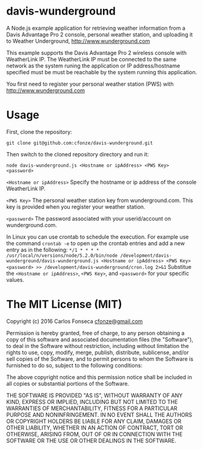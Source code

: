 # davis-wunderground
A Node.js example application for retrieving weather information from a Davis Advantage Pro 2 console,
personal weather station, and uploading it to Weather Underground, http://www.wunderground.com

This example supports the Davis Advantage Pro 2 wireless console with WeatherLink IP.  The WeatherLink IP 
must be connected to the same network as the system runing the application or IP address/hostname specified
must be must be reachable by the system running this application.

You first need to register your personal weather station (PWS) with http://www.wunderground.com

# Usage
First, clone the repository:

`git clone git@github.com:cfonze/davis-wunderground.git`

Then switch to the cloned repository directory and run it:

`node davis-wunderground.js <Hostname or ipAddress> <PWS Key> <password>`

`<Hostname or ipAddress>`
Specify the hostname or ip address of the console WeatherLink IP.

`<PWS Key>`
The personal weather station key from wunderground.com.  This key is provided when you register your weather station.

`<password>`
The password associated with your userid/account on wunderground.com.

In Linux you can use crontab to schedule the execution.  For example use the command `crontab -e` to open up the
crontab entries and add a new entry as in the following:
`*/1 * * * * /usr/local/n/versions/node/5.2.0/bin/node /development/davis-wunderground/davis-wunderground.js <Hostname or ipAddress> <PWS Key> <password> >> /development/davis-wunderground/cron.log 2>&1`
Substitue the `<Hostname or ipAddress>`, `<PWS Key>`, and `<password>` for your specific values.


The MIT License (MIT)
=======

Copyright (c) 2016 Carlos Fonseca <cfonze@gmail.com>

Permission is hereby granted, free of charge, to any person obtaining a copy
of this software and associated documentation files (the "Software"), to deal
in the Software without restriction, including without limitation the rights
to use, copy, modify, merge, publish, distribute, sublicense, and/or sell
copies of the Software, and to permit persons to whom the Software is
furnished to do so, subject to the following conditions:

The above copyright notice and this permission notice shall be included in all
copies or substantial portions of the Software.

THE SOFTWARE IS PROVIDED "AS IS", WITHOUT WARRANTY OF ANY KIND, EXPRESS OR
IMPLIED, INCLUDING BUT NOT LIMITED TO THE WARRANTIES OF MERCHANTABILITY,
FITNESS FOR A PARTICULAR PURPOSE AND NONINFRINGEMENT. IN NO EVENT SHALL THE
AUTHORS OR COPYRIGHT HOLDERS BE LIABLE FOR ANY CLAIM, DAMAGES OR OTHER
LIABILITY, WHETHER IN AN ACTION OF CONTRACT, TORT OR OTHERWISE, ARISING FROM,
OUT OF OR IN CONNECTION WITH THE SOFTWARE OR THE USE OR OTHER DEALINGS IN THE
SOFTWARE.
